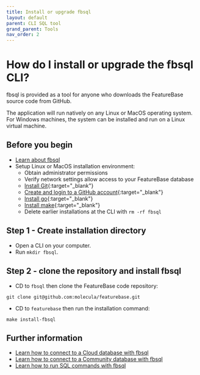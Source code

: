 ```yaml
---
title: Install or upgrade fbsql
layout: default
parent: CLI SQL tool
grand_parent: Tools
nav_order: 2
---
```

# How do I install or upgrade the fbsql CLI?

fbsql is provided as a tool for anyone who downloads the FeatureBase source code from GitHub.

The application will run natively on any Linux or MacOS operating system. For Windows machines, the system can be installed and run on a Linux virtual machine.

## Before you begin

* [Learn about fbsql](/docs/tools/fbsql/fbsql-home)
* Setup Linux or MacOS installation environment:
  * Obtain administrator permissions
  * Verify network settings allow access to your FeatureBase database
  * [Install Git](https://git-scm.com/book/en/v2/Getting-Started-Installing-Git){:target="_blank"}
  * [Create and login to a GitHub account](https://github.com/){:target="_blank"}
  * [Install go](https://go.dev/doc/install){:target="_blank"}
  * [Install make](https://www.gnu.org/software/make/){:target="_blank"}
  * Delete earlier installations at the CLI with `rm -rf fbsql`

## Step 1 - Create installation directory

* Open a CLI on your computer.
* Run `mkdir fbsql`.

## Step 2 - clone the repository and install fbsql

* CD to `fbsql` then clone the FeatureBase code repository:

```
git clone git@github.com:molecula/featurebase.git
```
* CD to `featurebase` then run the installation command:

```shell
make install-fbsql
```

## Further information

* [Learn how to connect to a Cloud database with fbsql](/docs/tools/fbsql/fbsql-connect-cloud-db)
* [Learn how to connect to a Community database with fbsql](/docs/tools/fbsql/fbsql-connect-com-db)
* [Learn how to run SQL commands with fbsql](/docs/tools/fbsql/fbsql-running-sql)

